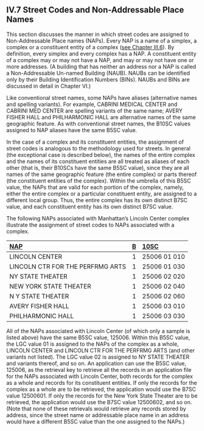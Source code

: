 <h2>IV.7 Street Codes and Non-Addressable Place Names</h2>  

This section discusses the manner in which street codes are assigned to Non-Addressable Place names (NAPs).  Every NAP is a name of a simplex, a complex or a constituent entity of a complex ([see Chapter III.6](/chapters/chapterIII/section06/)).  By definition, every simplex and every complex has a NAP.  A constituent entity of a complex may or may not have a NAP, and may or may not have one or more addresses.  (A building that has neither an address nor a NAP is called a Non-Addressable Un-named Building (NAUB).  NAUBs can be identified only by their Building Identification Numbers (BINs).  NAUBs and BINs are discussed in detail in Chapter VI.)  

Like conventional street names, some NAPs have aliases (alternative names and spelling variants).  For example, CABRINI MEDICAL CENTER and CABRINI MED CENTER are spelling variants of the same name;  AVERY FISHER HALL and PHILHARMONIC HALL are alternative names of the same geographic feature.  As with conventional street names, the B10SC values assigned to NAP aliases have the same B5SC value.  

In the case of a complex and its constituent entities, the assignment of street codes is analogous to the methodology used for streets.  In general (the exceptional case is described below), the names of the entire complex and the names of its constituent entities are all treated as aliases of each other (that is, their B10SCs have the same B5SC value), since they are all names of the same geographic feature (the entire complex) or parts thereof (the constituent entities of the complex).  Within the umbrella of this B5SC value, the NAPs that are valid for each portion of the complex, namely, either the entire complex or a particular constituent entity, are assigned to a different local group.  Thus, the entire complex has its own distinct B7SC value, and each constituent entity has its own distinct B7SC value.  

The following NAPs associated with Manhattan’s Lincoln Center complex illustrate the assignment of street codes to NAPs associated with a complex.  

|<u>NAP</u>|  <u>B</u> | <u>10SC</u> |
|:-----|-----: |:----- |  
|LINCOLN CENTER | 1|25006 01 010 |  
|LINCOLN CTR FOR THE PERFRMG ARTS|1 |25006 01 030 |  
|NY STATE THEATER |1 | 25006 02 020|  
|NEW YORK STATE THEATER|1 |25006 02 040 |  
|N Y STATE THEATER |1 |25006 02 060 |  
|AVERY FISHER HALL| 1|25006 03 010 |
|PHILHARMONIC HALL| 1|25006 03 030|  

All of the NAPs associated with Lincoln Center (of which only a sample is listed above) have the same B5SC value, 125006.  Within this B5SC value, the LGC value 01 is assigned to the NAPs of the complex as a whole, LINCOLN CENTER and LINCOLN CTR FOR THE PERFRMG ARTS (and other variants not listed).  The LGC value 02 is assigned to NY STATE THEATER and variants thereof, and so on.  An application can use the B5SC value, 125006, as the retrieval key to retrieve all the records in an application file for the NAPs associated with Lincoln Center, both records for the complex as a whole and records for its constituent entities.  If only the records for the complex as a whole are to be retrieved, the application would use the B7SC value 12500601.  If only the records for the New York State Theater are to be retrieved, the application would use the B7SC value 12500602, and so on.  (Note that none of these retrievals would retrieve any records stored by address, since the street name or addressable place name in an address would have a different B5SC value than the one assigned to the NAPs.)

